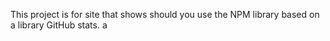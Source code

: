 This project is for site that shows should you use the NPM library based on a library GitHub stats.
a
